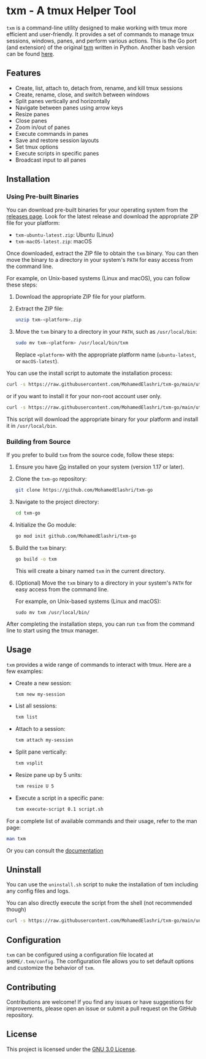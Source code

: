 # txm - A tmux Helper Tool

`txm` is a command-line utility designed to make working with tmux more efficient and user-friendly. It provides a set of commands to manage tmux sessions, windows, panes, and perform various actions. This is the Go port (and extension) of the original [txm](https://github.com/MohamedElashri/txm) written in Python. Another bash version can be found [here](https://github.com/MohamedElashri/txm-bash).

## Features

- Create, list, attach to, detach from, rename, and kill tmux sessions
- Create, rename, close, and switch between windows
- Split panes vertically and horizontally
- Navigate between panes using arrow keys
- Resize panes
- Close panes
- Zoom in/out of panes
- Execute commands in panes
- Save and restore session layouts
- Set tmux options
- Execute scripts in specific panes
- Broadcast input to all panes

## Installation

### Using Pre-built Binaries

You can download pre-built binaries for your operating system from the [releases page](https://github.com/MohamedElashri/txm-go/releases). Look for the latest release and download the appropriate ZIP file for your platform:

- `txm-ubuntu-latest.zip`: Ubuntu (Linux)
- `txm-macOS-latest.zip`: macOS

Once downloaded, extract the ZIP file to obtain the `txm` binary. You can then move the binary to a directory in your system's `PATH` for easy access from the command line.

For example, on Unix-based systems (Linux and macOS), you can follow these steps:

1. Download the appropriate ZIP file for your platform.
2. Extract the ZIP file:

   ```bash
   unzip txm-<platform>.zip
   ```
3. Move the `txm` binary to a directory in your `PATH`, such as `/usr/local/bin`:

   ```bash
   sudo mv txm-<platform> /usr/local/bin/txm
   ```
   Replace `<platform>` with the appropriate platform name (`ubuntu-latest`, or `macOS-latest`).


You can use the install script to automate the installation process:

```bash
curl -s https://raw.githubusercontent.com/MohamedElashri/txm-go/main/utils/install.sh | bash
```

or if you want to install it for your non-root account user only. 

```bash
curl -s https://raw.githubusercontent.com/MohamedElashri/txm-go/main/utils/install_no_root.sh | bash
```



This script will download the appropriate binary for your platform and install it in `/usr/local/bin`.

### Building from Source

If you prefer to build `txm` from the source code, follow these steps:

1. Ensure you have [Go](https://golang.org/) installed on your system (version 1.17 or later).

2. Clone the `txm-go` repository:

   ```bash
   git clone https://github.com/MohamedElashri/txm-go
   ```

3. Navigate to the project directory:

   ```bash
   cd txm-go
   ```

4. Initialize the Go module:

   ```bash
   go mod init github.com/MohamedElashri/txm-go
   ```

5. Build the `txm` binary:
   
   ```bash
   go build -o txm
   ```

   This will create a binary named `txm` in the current directory.

6. (Optional) Move the `txm` binary to a directory in your system's `PATH` for easy access from the command line.

   For example, on Unix-based systems (Linux and macOS):
   ```
   sudo mv txm /usr/local/bin/
   ```

After completing the installation steps, you can run `txm` from the command line to start using the tmux manager.


## Usage

`txm` provides a wide range of commands to interact with tmux. Here are a few examples:

- Create a new session:
  ```bash
  txm new my-session
  ```

- List all sessions:
  ```bash
  txm list
  ```

- Attach to a session:
  ```bash
  txm attach my-session
  ```

- Split pane vertically:
  ```bash
  txm vsplit
  ```

- Resize pane up by 5 units:
  ```bash
  txm resize U 5
  ```

- Execute a script in a specific pane:
  ```bash
  txm execute-script 0.1 script.sh
  ```

For a complete list of available commands and their usage, refer to the man page:

```bash
man txm
```

Or you can consult the [documentation](docs.md)


## Uninstall

You can use the `uninstall.sh` script to nuke the installation of txm including any config files and logs. 

You can also directly execute the script from the shell (not recommended though)

```bash
curl -s https://raw.githubusercontent.com/MohamedElashri/txm-go/main/uninstall.sh | bash
```

## Configuration

`txm` can be configured using a configuration file located at `$HOME/.txm/config`. The configuration file allows you to set default options and customize the behavior of `txm`.

## Contributing

Contributions are welcome! If you find any issues or have suggestions for improvements, please open an issue or submit a pull request on the GitHub repository.

## License

This project is licensed under the [GNU 3.0 License](LICENSE).

